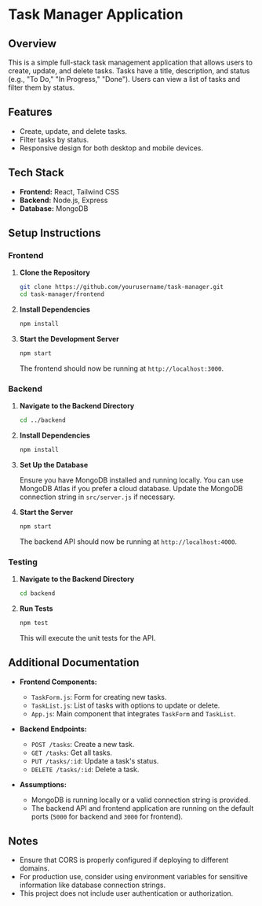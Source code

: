 # Task Manager Application

## Overview

This is a simple full-stack task management application that allows users to create, update, and delete tasks. Tasks have a title, description, and status (e.g., "To Do," "In Progress," "Done"). Users can view a list of tasks and filter them by status.

## Features

- Create, update, and delete tasks.
- Filter tasks by status.
- Responsive design for both desktop and mobile devices.

## Tech Stack

- **Frontend:** React, Tailwind CSS
- **Backend:** Node.js, Express
- **Database:** MongoDB

## Setup Instructions

### Frontend

1. **Clone the Repository**

   ```bash
   git clone https://github.com/yourusername/task-manager.git
   cd task-manager/frontend
   ```

2. **Install Dependencies**

   ```bash
   npm install
   ```

3. **Start the Development Server**

   ```bash
   npm start
   ```

   The frontend should now be running at `http://localhost:3000`.

### Backend

1. **Navigate to the Backend Directory**

   ```bash
   cd ../backend
   ```

2. **Install Dependencies**

   ```bash
   npm install
   ```

3. **Set Up the Database**

   Ensure you have MongoDB installed and running locally. You can use MongoDB Atlas if you prefer a cloud database. Update the MongoDB connection string in `src/server.js` if necessary.

4. **Start the Server**

   ```bash
   npm start
   ```

   The backend API should now be running at `http://localhost:4000`.

### Testing

1. **Navigate to the Backend Directory**

   ```bash
   cd backend
   ```

2. **Run Tests**

   ```bash
   npm test
   ```

   This will execute the unit tests for the API.

## Additional Documentation

- **Frontend Components:**
  - `TaskForm.js`: Form for creating new tasks.
  - `TaskList.js`: List of tasks with options to update or delete.
  - `App.js`: Main component that integrates `TaskForm` and `TaskList`.

- **Backend Endpoints:**
  - `POST /tasks`: Create a new task.
  - `GET /tasks`: Get all tasks.
  - `PUT /tasks/:id`: Update a task's status.
  - `DELETE /tasks/:id`: Delete a task.

- **Assumptions:**
  - MongoDB is running locally or a valid connection string is provided.
  - The backend API and frontend application are running on the default ports (`5000` for backend and `3000` for frontend).

## Notes

- Ensure that CORS is properly configured if deploying to different domains.
- For production use, consider using environment variables for sensitive information like database connection strings.
- This project does not include user authentication or authorization.
